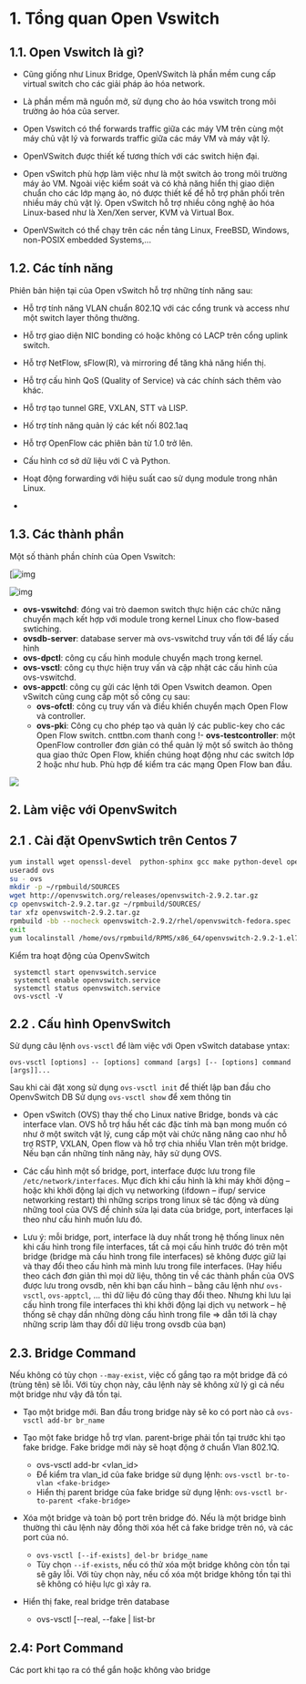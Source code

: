 # 1. Tổng quan Open Vswitch

## 1.1. Open Vswitch là gì?

-   Cũng giống như Linux Bridge, OpenVSwitch là phần mềm cung cấp virtual switch cho các giải pháp ảo hóa network.
    
-   Là phần mềm mã nguồn mở, sử dụng cho ảo hóa vswitch trong môi trường ảo hóa của server.
    
-   Open Vswitch có thể forwards traffic giữa các máy VM trên cùng một máy chủ vật lý và forwards traffic giữa các máy VM và máy vật lý.
    
-   OpenVSwitch được thiết kế tương thích với các switch hiện đại.
    
-   Open vSwitch phù hợp làm việc như là một switch ảo trong môi trường máy ảo VM. Ngoài việc kiểm soát và có khả năng hiển thị giao diện chuẩn cho các lớp mạng ảo, nó được thiết kế để hỗ trợ phân phối trên nhiều máy chủ vật lý. Open vSwitch hỗ trợ nhiều công nghệ ảo hóa Linux-based như là Xen/Xen server, KVM và Virtual Box.
    
-   OpenVSwitch có thể chạy trên các nền tảng Linux, FreeBSD, Windows, non-POSIX embedded Systems,...
    

## 1.2. Các tính năng

Phiên bản hiện tại của Open vSwitch hỗ trợ những tính năng sau:

-   Hỗ trợ tính năng VLAN chuẩn 802.1Q với các cổng trunk và access như một switch layer thông thường.
    
-   Hỗ trợ giao diện NIC bonding có hoặc không có LACP trên cổng uplink switch.
    
-   Hỗ trợ NetFlow, sFlow(R), và mirroring để tăng khả năng hiển thị.
    
-   Hỗ trợ cấu hình QoS (Quality of Service) và các chính sách thêm vào khác.
    
-   Hỗ trợ tạo tunnel GRE, VXLAN, STT và LISP.
    
-   Hố trợ tính năng quản lý các kết nối 802.1aq
    
-   Hỗ trợ OpenFlow các phiên bản từ 1.0 trở lên.
    
-   Cấu hình cơ sở dữ liệu với C và Python.
    
-   Hoạt động forwarding với hiệu suất cao sử dụng module trong nhân Linux.
- 
## 1.3. Các thành phần

Một số thành phần chính của Open Vswitch:

[![img](https://github.com/hocchudong/thuctap012017/raw/master/TamNT/Virtualization/images/2.7.png)

![img](https://github.com/hocchudong/thuctap012017/raw/master/TamNT/Virtualization/images/2.1.png)


-  **ovs-vswitchd**: đóng vai trò daemon switch thực hiện các chức năng chuyển mạch kết hợp với module trong kernel Linux cho flow-based swtiching.
-  **ovsdb-server**: database server mà ovs-vswitchd truy vấn tới để lấy cấu hình
- **ovs-dpctl**: công cụ cấu hình module chuyển mạch trong kernel.
-  **ovs-vsctl**: công cụ thực hiện truy vấn và cập nhật các cấu hình của ovs-vswitchd.
-  **ovs-appctl**: công cụ gửi các lệnh tới Open Vswitch deamon. Open vSwitch cũng cung cấp một số công cụ sau:
	-  **ovs-ofctl**: công cụ truy vấn và điều khiển chuyển mạch Open Flow và controller.
	-  **ovs-pki**: Công cụ cho phép tạo và quản lý các public-key cho các Open Flow switch.
	cnttbn.com thanh cong !-  **ovs-testcontroller**: một OpenFlow controller đơn giản có thể quản lý một số switch ảo thông qua giao thức Open Flow, khiến chúng hoạt động như các switch lớp 2 hoặc như hub. Phù hợp để kiểm tra các mạng Open Flow ban đầu.

![](https://github.com/hocchudong/thuctap012017/raw/master/TamNT/Virtualization/images/2.2.png)


## 2. Làm việc với OpenvSwitch

## 2.1 . Cài đặt OpenvSwtich trên Centos 7
```bash
yum install wget openssl-devel  python-sphinx gcc make python-devel openssl-devel kernel-devel graphviz kernel-debug-devel autoconf automake rpm-build redhat-rpm-config libtool python-twisted-core python-zope-interface PyQt4 desktop-file-utils libcap-ng-devel groff checkpolicy selinux-policy-devel -y
useradd ovs
su - ovs
mkdir -p ~/rpmbuild/SOURCES
wget http://openvswitch.org/releases/openvswitch-2.9.2.tar.gz
cp openvswitch-2.9.2.tar.gz ~/rpmbuild/SOURCES/
tar xfz openvswitch-2.9.2.tar.gz
rpmbuild -bb --nocheck openvswitch-2.9.2/rhel/openvswitch-fedora.spec
exit
yum localinstall /home/ovs/rpmbuild/RPMS/x86_64/openvswitch-2.9.2-1.el7.x86_64.rpm -y

```

Kiểm tra hoạt động của OpenvSwitch
```
 systemctl start openvswitch.service
 systemctl enable openvswitch.service
 systemctl status openvswitch.service
 ovs-vsctl -V
```

## 2.2 . Cấu hình OpenvSwitch

Sử dụng câu lệnh `ovs-vsctl` để làm việc với Open vSwitch database
yntax:

`ovs-vsctl [options] -- [options] command [args] [-- [options] command [args]]...`

Sau khi cài đặt xong sử dụng `ovs-vsctl init` để thiết lập ban đầu cho OpenvSwitch DB
Sử dụng `ovs-vsctl show` để xem thông tin 

-     
    Open vSwitch (OVS) thay thế cho Linux native Bridge, bonds và các interface vlan. OVS hỗ trợ hầu hết các đặc tính mà bạn mong muốn có như ở một switch vật lý, cung cấp một vài chức năng nâng cao như hỗ trợ RSTP, VXLAN, Open flow và hỗ trợ chia nhiều Vlan trên một bridge. Nếu bạn cần những tính năng này, hãy sử dụng OVS.
    
- Các cấu hình một số bridge, port, interface được lưu trong file  `/etc/network/interfaces`. Mục đích khi cấu hình là khi máy khởi động – hoặc khi khởi động lại dịch vụ networking (ifdown – ifup/ service networking restart) thì những scrips trong linux sẽ tác động và dùng những tool của OVS để chỉnh sửa lại data của bridge, port, interfaces lại theo như cấu hình muốn lưu đó.
    
-   Lưu ý: mỗi bridge, port, interface là duy nhất trong hệ thống linux nên khi cấu hình trong file interfaces, tất cả mọi cấu hình trước đó trên một bridge (bridge mà cấu hình trong file interfaces) sẽ không được giữ lại và thay đổi theo cấu hình mà mình lưu trong file interfaces. (Hay hiểu theo cách đơn giản thì mọi dữ liệu, thông tin về các thành phần của OVS được lưu trong ovsdb, nên khi bạn cấu hình – bằng câu lệnh như  `ovs-vsctl`,  `ovs-apptcl`, ... thì dữ liệu đó cũng thay đổi theo. Nhưng khi lưu lại cấu hình trong file interfaces thì khi khởi động lại dịch vụ network – hệ thống sẽ chạy dần những dòng cấu hình trong file => dẫn tới là chạy những scrip làm thay đổi dữ liệu trong ovsdb của bạn)


## 2.3. Bridge Command

Nếu không có tùy chọn `--may-exist`, việc cố gắng tạo ra một bridge đã có (trùng tên) sẽ lỗi. Với tùy chọn này, câu lệnh này sẽ không xử lý gì cả nếu một bridge như vậy đã tồn tại.

- Tạo một bridge mới. Ban đầu trong bridge này sẽ ko có port nào cả 
`ovs-vsctl add-br br_name`

-   Tạo một fake bridge hỗ trợ vlan. parent-brige phải tồn tại trước khi tạo fake bridge. Fake bridge mới này sẽ hoạt động ở chuẩn Vlan 802.1Q.
	-   ovs-vsctl add-br <fake-bridge> <parent-bridge> <vlan_id>
	-   Để kiểm tra vlan_id của fake bridge sử dụng lệnh:  `ovs-vsctl br-to-vlan <fake-bridge>`
	-   Hiển thị parent bridge của fake bridge sử dụng lệnh:  `ovs-vsctl br-to-parent <fake-bridge>`

-   Xóa một bridge và toàn bộ port trên bridge đó. Nếu là một bridge bình thường thì câu lệnh này đồng thời xóa hết cả fake bridge trên nó, và các port của nó.
	-   `ovs-vsctl [--if-exists] del-br bridge_name `       
    -   Tùy chọn  `--if-exists`, nếu có thử xóa một bridge không còn tồn tại sẽ gây lỗi. Với tùy chọn này, nếu cố xóa một bridge không tồn tại thì sẽ không có hiệu lực gì xảy ra.

- Hiển thị fake, real bridge trên database
	- ovs-vsctl [--real, --fake | list-br


## 2.4: Port Command

Các port khi tạo ra có thể gắn hoặc không vào bridge
